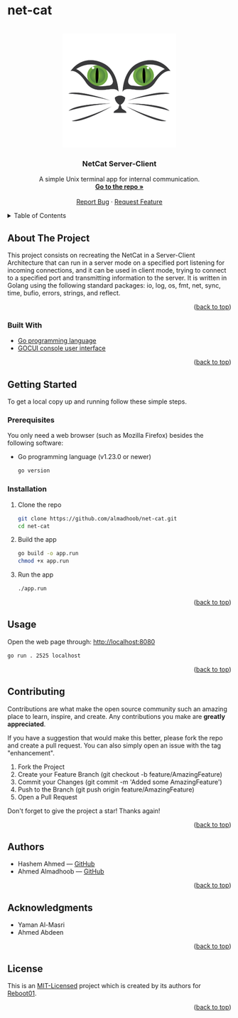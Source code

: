 # net-cat

<!-- PROJECT LOGO -->
<br />
<div align="center">
  <a href="https://github.com/almadhoob/net-cat">
    <img src="logo.png" alt="Logo" width="256" height="256">
  </a>

<h3 align="center">NetCat Server-Client</h3>

  <p align="center">
    A simple Unix terminal app for internal communication.
    <br />
    <a href="https://github.com/almadhoob/net-cat"><strong>Go to the repo »</strong></a>
    <br />
    <br />
    <a href="https://github.com/almadhoob/net-cat/issues/new?labels=bug&template=bug-report---.md">Report Bug</a>
    ·
    <a href="https://github.com/almadhoob/net-cat/issues/new?labels=enhancement&template=feature-request---.md">Request Feature</a>
  </p>
</div>

<!-- TABLE OF CONTENTS -->
<details>
  <summary>Table of Contents</summary>
  <ol>
    <li>
      <a href="#about-the-project">About The Project</a>
      <ul>
        <li><a href="#built-with">Built With</a></li>
      </ul>
    </li>
    <li>
      <a href="#getting-started">Getting Started</a>
      <ul>
        <li><a href="#prerequisites">Prerequisites</a></li>
        <li><a href="#installation">Installation</a></li>
      </ul>
    </li>
    <li><a href="#usage">Usage</a></li>
    <li><a href="#contributing">Contributing</a></li>
    <li><a href="#authors">Authors</a></li>
    <li><a href="#acknowledgments">Acknowledgments</a></li>
    <li><a href="#license">License</a></li>
  </ol>
</details>

<!-- ABOUT THE PROJECT -->

## About The Project

<!-- <div align="center"><img src="images/screenshot.png" alt="Screenshot"></div> -->
<!-- <br /> -->

This project consists on recreating the NetCat in a Server-Client Architecture that can run in a server mode on a specified port listening for incoming connections, and it can be used in client mode, trying to connect to a specified port and transmitting information to the server. It is written in Golang using the following standard packages: io, log, os, fmt, net, sync, time, bufio, errors, strings, and reflect.

<p align="right">(<a href="#net-cat">back to top</a>)</p>

### Built With

- [Go programming language](https://go.dev/doc/)
- [GOCUI console user interface](https://pkg.go.dev/github.com/jroimartin/gocui/)

<p align="right">(<a href="#net-cat">back to top</a>)</p>

<!-- GETTING STARTED -->

## Getting Started

To get a local copy up and running follow these simple steps.

### Prerequisites

You only need a web browser (such as Mozilla Firefox) besides the following software:

- Go programming language (v1.23.0 or newer)
  ```sh
  go version
  ```

### Installation

1. Clone the repo

   ```sh
   git clone https://github.com/almadhoob/net-cat.git
   cd net-cat
   ```

2. Build the app

   ```sh
   go build -o app.run
   chmod +x app.run
   ```

3. Run the app

   ```sh
   ./app.run
   ```

<p align="right">(<a href="#net-cat">back to top</a>)</p>

<!-- USAGE EXAMPLES -->

## Usage

Open the web page through: [http://localhost:8080](http://127.0.0.1:8080)

   ```sh
   go run . 2525 localhost
   ```

<p align="right">(<a href="#net-cat">back to top</a>)</p>

<!-- CONTRIBUTING -->

## Contributing

Contributions are what make the open source community such an amazing place to learn, inspire, and create. Any contributions you make are **greatly appreciated**.

If you have a suggestion that would make this better, please fork the repo and create a pull request. You can also simply open an issue with the tag "enhancement".

1. Fork the Project
2. Create your Feature Branch (git checkout -b feature/AmazingFeature)
3. Commit your Changes (git commit -m 'Added some AmazingFeature')
4. Push to the Branch (git push origin feature/AmazingFeature)
5. Open a Pull Request

Don't forget to give the project a star! Thanks again!

<p align="right">(<a href="#net-cat">back to top</a>)</p>

<!-- AUTHORS -->

## Authors

- Hashem Ahmed — [GitHub](https://github.com/hadrawer)
- Ahmed Almadhoob — [GitHub](https://github.com/almadhoob)

<p align="right">(<a href="#net-cat">back to top</a>)</p>

<!-- ACKNOWLEDGMENTS -->

## Acknowledgments

- Yaman Al-Masri
- Ahmed Abdeen

<p align="right">(<a href="#net-cat">back to top</a>)</p>

<!-- LICENSE -->

## License

This is an [MIT-Licensed](./LICENSE) project which is created by its authors for [Reboot01](https://reboot01.com/).

<p align="right">(<a href="#net-cat">back to top</a>)</p>
